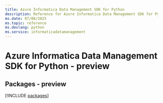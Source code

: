 ```yaml
---
title: Azure Informatica Data Management SDK for Python
description: Reference for Azure Informatica Data Management SDK for Python
ms.date: 07/08/2025
ms.topic: reference
ms.devlang: python
ms.service: informaticadatamanagement
---
```

# Azure Informatica Data Management SDK for Python - preview
## Packages - preview
[!INCLUDE [packages](informatica-data-management-index.md)]